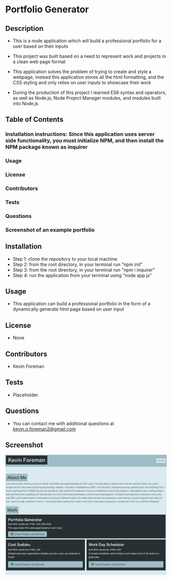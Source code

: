 # Portfolio Generator

## Description
* This is a node application which will build a professional portfolio for a user based on their inputs

* This project was built based on a need to represent work and projects in a clean web page format
* This application solves the problem of trying to create and style a webpage, instead this application stores all the html formatting, and the CSS styling and only relies on user inputs to showcase their work
* During the production of this project I learned ES6 syntax and operators, as well as Node.js, Node Project Manager modules, and modules built into Node.js

## Table of Contents
### Installation instructions: Since this application uses server side functionality, you must initialize NPM, and then install the NPM package known as inquirer
### Usage
### License
### Contributors
### Tests
### Questions
### Screenshot of an example portfolio

## Installation
* Step 1: clone the repository to your local machine
* Step 2: from the root directory, in your terminal run "npm init"
* Step 3: from the root directory, in your terminal run "npm i inquirer"
* Step 4: run the application from your terminal using "node app.js"

## Usage
* This application can build a professional portfolio in the form of a dynamically generate html page based on user input

## License
* None

## Contributors
* Kevin Foreman

## Tests
* Placeholder

## Questions
* You can contact me with additional questions at kevin.o.foreman2@gmail.com

## Screenshot
![screenshot](./portfolio-gen-screenshot.png)


